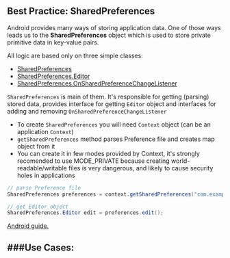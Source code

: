 ## Best Practice: SharedPreferences
Android provides many ways of storing application data. One of those ways leads us to the **SharedPreferences** object which is used to store private primitive data in key-value pairs.

All logic are based only on three simple classes:
- [SharedPreferences][1]
- [SharedPreferences.Editor][3]
- [SharedPreferences.OnSharedPreferenceChangeListener][4]

`SharedPreferences` is main of them. It's responsible for getting (parsing) stored data, provides interface for getting `Editor` object and interfaces for adding and removing `OnSharedPreferenceChangeListener`


- To create `SharedPreferences` you will need `Context` object (can be an application `Context`)
- `getSharedPreferences` method parses Preference file and creates map object from it
- You can create it in few modes provided by Context, it's strongly recomended to use MODE_PRIVATE because creating world-readable/writable files is very dangerous, and likely to cause security holes in applications

```java
// parse Preference file
SharedPreferences preferences = context.getSharedPreferences("com.example.app", Context.MODE_PRIVATE);

// get Editor object
SharedPreferences.Editor edit = preferences.edit();
```

[Android guide.][2]

###Use Cases:
- 


  [1]: http://developer.android.com/reference/android/content/SharedPreferences.html
  [2]: http://developer.android.com/guide/topics/data/data-storage.html#pref
  [3]: http://developer.android.com/reference/android/content/SharedPreferences.Editor.html
  [4]: http://developer.android.com/reference/android/content/SharedPreferences.OnSharedPreferenceChangeListener.html
